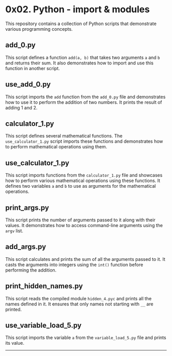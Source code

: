 # 0x02. Python - import & modules

This repository contains a collection of Python scripts that demonstrate various programming concepts.

## add_0.py

This script defines a function `add(a, b)` that takes two arguments `a` and `b` and returns their sum. It also demonstrates how to import and use this function in another script.

## use_add_0.py

This script imports the `add` function from the `add_0.py` file and demonstrates how to use it to perform the addition of two numbers. It prints the result of adding 1 and 2.

## calculator_1.py

This script defines several mathematical functions. The `use_calculator_1.py` script imports these functions and demonstrates how to perform mathematical operations using them.

## use_calculator_1.py

This script imports functions from the `calculator_1.py` file and showcases how to perform various mathematical operations using these functions. It defines two variables `a` and `b` to use as arguments for the mathematical operations.

## print_args.py

This script prints the number of arguments passed to it along with their values. It demonstrates how to access command-line arguments using the `argv` list.

## add_args.py

This script calculates and prints the sum of all the arguments passed to it. It casts the arguments into integers using the `int()` function before performing the addition.

## print_hidden_names.py

This script reads the compiled module `hidden_4.pyc` and prints all the names defined in it. It ensures that only names not starting with `__` are printed.

## use_variable_load_5.py

This script imports the variable `a` from the `variable_load_5.py` file and prints its value.

---
